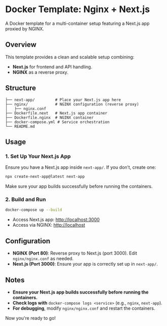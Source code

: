 # Docker Template: Nginx + Next.js

A Docker template for a multi-container setup featuring a Next.js app proxied by NGINX.

## Overview
This template provides a clean and scalable setup combining:
- **Next.js** for frontend and API handling.
- **NGINX** as a reverse proxy.

## Structure
```
├── next-app/         # Place your Next.js app here
├── nginx/            # NGINX configuration (reverse proxy)
│   ├── nginx.conf
├── Dockerfile.next   # Next.js app container
├── Dockerfile.nginx  # NGINX container
├── docker-compose.yml # Service orchestration
└── README.md
```

## Usage
### 1. Set Up Your Next.js App
Ensure you have a Next.js app inside `next-app/`. If you don’t, create one:
```sh
npx create-next-app@latest next-app
```
Make sure your app builds successfully before running the containers.

### 2. Build and Run
```sh
docker-compose up --build
```
- Access Next.js app: [http://localhost:3000](http://localhost:3000)
- Access via NGINX: [http://localhost](http://localhost)

## Configuration
- **NGINX (Port 80)**: Reverse proxy to Next.js (port 3000). Edit `nginx/nginx.conf` as needed.
- **Next.js (Port 3000)**: Ensure your app is correctly set up in `next-app/`.

## Notes
- **Ensure your Next.js app builds successfully before running the containers.**
- **Check logs with** `docker-compose logs <service>` (e.g., `nginx`, `next-app`).
- **For debugging**, modify `nginx/nginx.conf` and restart the containers.

Now you're ready to go!

